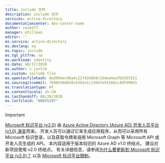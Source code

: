 ```yaml
---
title: include 文件
description: include 文件
services: active-directory
documentationcenter: dev-center-name
author: rwike77
manager: mtillman
editor: ''
ms.service: active-directory
ms.devlang: na
ms.topic: include
ms.tgt_pltfrm: na
ms.workload: identity
ms.date: 08/17/2020
ms.author: v-junlch
ms.custom: include file
ms.openlocfilehash: 8ed994ec96a4c22742b0b9c33dea4aafb5355521
ms.sourcegitcommit: 7646936d018c4392e1c138d7e541681c4dfd9041
ms.translationtype: HT
ms.contentlocale: zh-CN
ms.lasthandoff: 08/20/2020
ms.locfileid: "88655297"
---
```

> [!IMPORTANT]
> [Microsoft 标识平台 (v2.0)](/active-directory/develop/v2-overview) 由 [Azure Active Directory (Azure AD) 开发人员平台 (v1.0) 演变](../articles/active-directory/azuread-dev/about-microsoft-identity-platform.md)而来。 开发人员可以通过它来生成应用程序，从而可以采用所有 Microsoft 标识登录，以及获取令牌来调用 Microsoft Graph 等 Microsoft API 或开发人员生成的 API。
> 本内容适用于版本较旧的 Azure AD v1.0 终结点。 建议对新项目使用 v2.0 终结点。 有关详细信息，请参阅[为什么要更新到 Microsoft 标识平台 (v2.0)？](/active-directory/azuread-dev/azure-ad-endpoint-comparison) 以及 [Microsoft 标识平台限制](/active-directory/azuread-dev/azure-ad-endpoint-comparison#limitations)。

